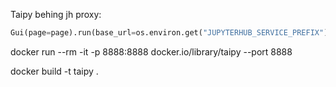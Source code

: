 
Taipy behing jh proxy:

```python
Gui(page=page).run(base_url=os.environ.get("JUPYTERHUB_SERVICE_PREFIX"))
```

docker run --rm -it -p 8888:8888 docker.io/library/taipy --port 8888

docker build -t taipy .